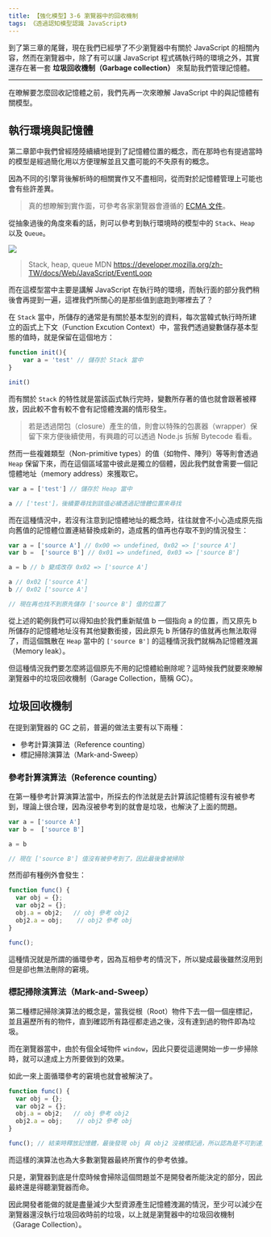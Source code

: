 ```yaml
---
title: 【強化模型】3-6 瀏覽器中的回收機制
tags: 《透過認知模型認識 JavaScript》
---
```


到了第三章的尾聲，現在我們已經學了不少瀏覽器中有關於 JavaScript 的相關內容，然而在瀏覽器中，除了有可以讓 JavaScript 程式碼執行時的環境之外，其實還存在著一套 **垃圾回收機制（Garbage collection）** 來幫助我們管理記憶體。

---

在暸解要怎麼回收記憶體之前，我們先再一次來暸解 JavaScript 中的與記憶體有關模型。

## 執行環境與記憶體

第二章節中我們曾經陸陸續續地提到了記憶體位置的概念，而在那時也有提過當時的模型是經過簡化用以方便理解並且又盡可能的不失原有的概念。

因為不同的引擎背後解析時的相關實作又不盡相同，從而對於記憶體管理上可能也會有些許差異。

> 真的想瞭解到實作面，可參考各家瀏覽器會遵循的 [ECMA 文件](https://www.ecma-international.org/ecma-262/10.0/index.html#sec-memory-model)。

從抽象過後的角度來看的話，則可以參考到執行環境時的模型中的 `Stack`、`Heap` 以及 `Queue`。

![](https://developer.mozilla.org/files/4617/default.svg)
> Stack, heap, queue MDN https://developer.mozilla.org/zh-TW/docs/Web/JavaScript/EventLoop

而在這模型當中主要是講解 JavaScript 在執行時的環境，而執行面的部分我們稍後會再提到一遍，這裡我們所關心的是那些值到底跑到哪裡去了？

在 `Stack` 當中，所儲存的通常是有關於基本型別的資料，每次當韓式執行時所建立的函式上下文（Function Excution Context）中，當我們透過變數儲存基本型態的值時，就是保留在這個地方：

```js
function init(){
    var a = 'test' // 儲存於 Stack 當中
}

init()
```

而有關於 `Stack` 的特性就是當該函式執行完時，變數所存著的值也就會跟著被釋放，因此較不會有較不會有記憶體洩漏的情形發生。

> 若是透過閉包（closure）產生的值，則會以特殊的包裹器（wrapper）保留下來方便後續使用，有興趣的可以透過 Node.js 拆解 Bytecode 看看。

然而一些複雜類型（Non-primitive types）的值（如物件、陣列）等等則會透過 `Heap` 保留下來，而在這個區域當中彼此是獨立的個體，因此我們就會需要一個記憶體地址（memory address）來獲取它。

```js
var a = ['test'] // 儲存於 Heap 當中

a // ['test']，後續要尋找到該值必續透過記憶體位置來尋找
```

而在這種情況中，若沒有注意到記憶體地址的概念時，往往就會不小心造成原先指向舊值的記憶體位置連結替換成新的，造成舊的值再也存取不到的情況發生：

```js
var a = ['source A'] // 0x00 => undefined, 0x02 => ['source A']
var b =  ['source B'] // 0x01 => undefined, 0x03 => ['source B']

a = b // b 變成改存 0x02 => ['source A']

a // 0x02 ['source A']
b // 0x02 ['source A']

// 現在再也找不到原先儲存 ['source B'] 值的位置了
```

從上述的範例我們可以得知由於我們重新賦值 b 一個指向 a 的位置，而又原先 b 所儲存的記憶體地址沒有其他變數銜接，因此原先 b 所儲存的值就再也無法取得了，而這個飄散在 `Heap` 當中的 `['source B']` 的這種情況我們就稱為記憶體洩漏（Memory leak）。

但這種情況我們要怎麼將這個原先不用的記憶體給刪除呢？這時候我們就要來瞭解瀏覽器中的垃圾回收機制（Garage Collection，簡稱 GC）。

## 垃圾回收機制

在提到瀏覽器的 GC 之前，普遍的做法主要有以下兩種：

- 參考計算演算法（Reference counting）
- 標記掃除演算法（Mark-and-Sweep）

### 參考計算演算法（Reference counting）

在第一種參考計算演算法當中，所採去的作法就是去計算該記憶體有沒有被參考到，理論上很合理，因為沒被參考到的就會是垃圾，也解決了上面的問題。

```js
var a = ['source A']
var b =  ['source B']

a = b

// 現在 ['source B'] 值沒有被參考到了，因此最後會被掃除
```

然而卻有種例外會發生：

```js
function func() {
  var obj = {};
  var obj2 = {};
  obj.a = obj2;   // obj 參考 obj2
  obj2.a = obj;    // obj2 參考 obj
}

func();
```

這種情況就是所謂的循環參考，因為互相參考的情況下，所以變成最後雖然沒用到但是卻也無法刪除的窘境。

### 標記掃除演算法（Mark-and-Sweep）

第二種標記掃除演算法的概念是，當我從根（Root）物件下去一個一個座標記，並且遍歷所有的物件，直到確認所有路徑都走過之後，沒有達到過的物件即為垃圾。

而在瀏覽器當中，由於有個全域物件 `window`，因此只要從這邊開始一步一步掃除時，就可以達成上方所要做到的效果。

如此一來上面循環參考的窘境也就會被解決了。

```js
function func() {
  var obj = {};
  var obj2 = {};
  obj.a = obj2;   // obj 參考 obj2
  obj2.a = obj;    // obj2 參考 obj
}

func(); // 結束時釋放記憶體，最後發現 obj 與 obj2 沒被標記過，所以認為是不可到達之物件，因此最後刪除
```

而這樣的演算法也為大多數瀏覽器最終所實作的參考依據。

只是，瀏覽器到底是什麼時候會掃除這個問題並不是開發者所能決定的部分，因此最終還是得聽瀏覽器而命。

因此開發者能做的就是盡量減少大型資源產生記憶體洩漏的情況，至少可以減少在瀏覽器還沒執行垃圾回收時前的垃圾，以上就是瀏覽器中的垃圾回收機制（Garage Collection）。